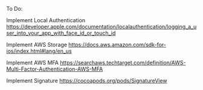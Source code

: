 To Do:

Implement Local Authentication
https://developer.apple.com/documentation/localauthentication/logging_a_user_into_your_app_with_face_id_or_touch_id

Implement AWS Storage
https://docs.aws.amazon.com/sdk-for-ios/index.html#lang/en_us

Implement AWS MFA
https://searchaws.techtarget.com/definition/AWS-Multi-Factor-Authentication-AWS-MFA

Implement Signature
https://cocoapods.org/pods/SignatureView


